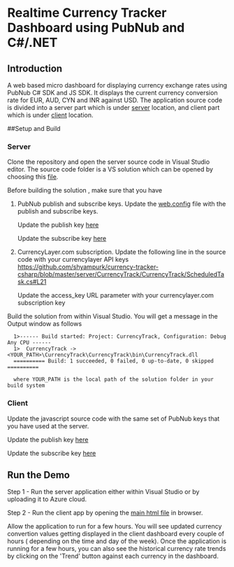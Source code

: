 # Realtime Currency Tracker Dashboard using PubNub and C#/.NET


## Introduction
A web based micro dashboard for displaying currency exchange rates using PubNub C# SDK and JS SDK. It displays the 
current currency conversion rate for EUR, AUD, CYN and INR against USD. The application source code is divided into 
a server part which is under [server](server/CurrencyTrack) location, and client part which is under [client](client) location.

##Setup and Build

### Server
Clone the repository and open the server source code in Visual Studio editor. The source code folder is a VS solution which can be
opened by choosing this [file](server/CurrencyTrack/CurrencyTrack.sln).

Before building the solution , make sure that you have

1. PubNub publish and subscribe keys. Update the [web.config](server/CurrencyTrack/CurrencyTrack/Web.config) file
with the publish and subscribe keys.

      Update the publish key [here](server/CurrencyTrack/CurrencyTrack/Web.config#L33)
      
      Update the subscribe key [here](server/CurrencyTrack/CurrencyTrack/Web.config#L34)

2. CurrencyLayer.com subscription. Update the following line in the source code with your currencylayer API keys
      https://github.com/shyampurk/currency-tracker-csharp/blob/master/server/CurrencyTrack/CurrencyTrack/ScheduledTask.cs#L21

      Update  the access_key URL parameter with your currencylayer.com subscription key 

Build the solution from within Visual Studio. You will get a message in the Output window as follows

      1>------ Build started: Project: CurrencyTrack, Configuration: Debug Any CPU ------
      1>  CurrencyTrack -> <YOUR_PATH>\CurrencyTrack\CurrencyTrack\bin\CurrencyTrack.dll
      ========== Build: 1 succeeded, 0 failed, 0 up-to-date, 0 skipped ==========

      where YOUR_PATH is the local path of the solution folder in your build system 



### Client

Update the javascript source code with the same set of PubNub keys that you have used at the server.


Update the publish key [here](client/js/index.js#L2)

Update the subscribe key [here](client/js/index.js#L3)


## Run the Demo

Step 1 - Run the server application either within Visual Studio or by uploading it to Azure cloud. 

Step 2 - Run the client app by opening the [main html file](client/main.html) in browser.

Allow the application to run for a few hours. You will see updated currency convertion values getting displayed in the client 
dashboard every couple of hours ( depending on the time and day of the week). Once the application is running for a few hours, 
you can also see the historical currency rate trends by clicking on the 'Trend' button against each currency in the dashboard. 



